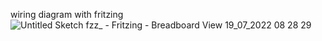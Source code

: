 wiring diagram with fritzing
![Untitled Sketch fzz_ - Fritzing -  Breadboard View  19_07_2022 08 28 29](https://user-images.githubusercontent.com/108178647/179655996-06423dd6-922a-420c-9edb-199b49a7b0ec.png)
